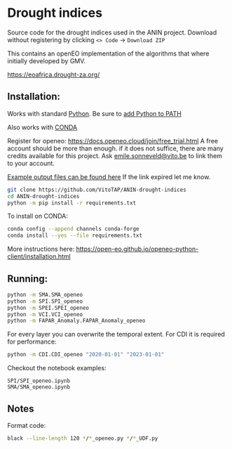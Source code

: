 # Drought indices

Source code for the drought indices used in the ANIN project. Download without registering by clicking `<> Code` -> `Download ZIP`

This contains an openEO implementation of the algorithms that where initially developed by GMV.

https://eoafrica.drought-za.org/

## Installation:

Works with standard [Python](https://www.python.org/downloads/). Be sure to [add Python to PATH](https://realpython.com/add-python-to-path/)

Also works with [CONDA](https://docs.anaconda.com/free/miniconda/)

Register for openeo: https://docs.openeo.cloud/join/free_trial.html
A free account should be more than enough. if it does not suffice, there are many credits available for this project. 
Ask emile.sonneveld@vito.be to link them to your account.

[Example output files can be found here](https://vitoresearch-my.sharepoint.com/:f:/g/personal/emile_sonneveld_vito_be/EoYTLvl14rdCoH1WDKvKwygBGCZdhMNfTBxnaZFpImBzUQ?e=wJfq37) If the link expired let me know.

```bash
git clone https://github.com/VitoTAP/ANIN-drought-indices
cd ANIN-drought-indices
python -m pip install -r requirements.txt
```

To install on CONDA: 
```bash
conda config --append channels conda-forge
conda install --yes --file requirements.txt
```

More instructions here: https://open-eo.github.io/openeo-python-client/installation.html

## Running:

```bash
python -m SMA.SMA_openeo
python -m SPI.SPI_openeo
python -m SPEI.SPEI_openeo
python -m VCI.VCI_openeo
python -m FAPAR_Anomaly.FAPAR_Anomaly_openeo
```

For every layer you can overwrite the temporal extent. For CDI it is required for performance:
```bash
python -m CDI.CDI_openeo "2020-01-01" "2023-01-01"
```

Checkout the notebook examples:
```
SPI/SPI_openeo.ipynb
SMA/SMA_openeo.ipynb
```

## Notes

Format code:
```bash
black --line-length 120 */*_openeo.py */*_UDF.py
```

